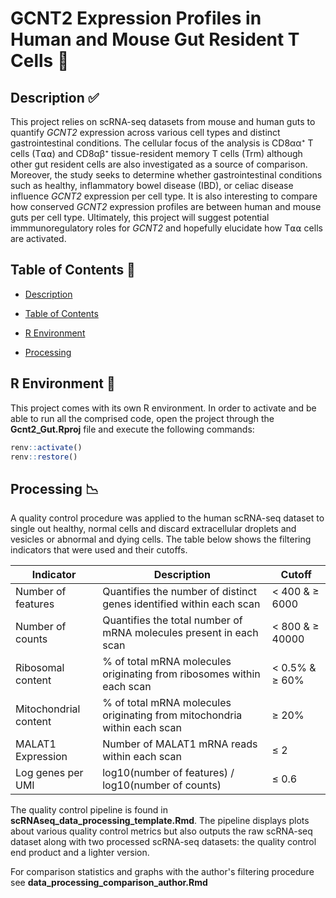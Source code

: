 # GCNT2 Expression Profiles in Human and Mouse Gut Resident T Cells 🧬

## Description ✅ <a name="description"></a> 

This project relies on scRNA-seq  datasets from mouse and human guts to quantify _GCNT2_ expression across various cell types and distinct gastrointestinal conditions. 
The cellular focus of the analysis is CD8αα⁺ T cells (T⍺⍺) and CD8αβ⁺ tissue-resident memory T cells (Trm) although other gut resident cells are also investigated as a source of comparison.
Moreover, the study seeks to determine whether gastrointestinal conditions such as healthy, inflammatory bowel disease (IBD), or celiac disease influence _GCNT2_ expression per cell type. 
It is also interesting to compare how conserved _GCNT2_ expression profiles are between human and mouse guts per cell type. Ultimately, this project will suggest potential immmunoregulatory roles
for _GCNT2_ and hopefully elucidate how T⍺⍺ cells are activated.

## Table of Contents 📝 <a name="tof"></a>

-   [Description](#description)

-   [Table of Contents](#tof)

-   [R Environment](#renv)

-   [Processing](#processing)

## R Environment 🌲 <a name="renv"></a>

This project comes with its own R environment. In order to activate and be able to run all the comprised code, 
open the project through the **Gcnt2_Gut.Rproj** file and execute the following commands: 

```R
renv::activate()
renv::restore()
```

## Processing 📉 <a name="processing"></a>

A quality control procedure was applied to the human scRNA-seq dataset to single out healthy, normal cells and discard 
extracellular droplets and vesicles or abnormal and dying cells. The table below shows the filtering indicators 
that were used and their cutoffs.

| Indicator | Description | Cutoff |
|-----------|-------------|--------|
| Number of features | Quantifies the number of distinct genes identified within each scan | < 400 & ≥ 6000 |
| Number of counts | Quantifies the total number of mRNA molecules present in each scan | < 800 & ≥ 40000 |
| Ribosomal content | % of total mRNA molecules originating from ribosomes within each scan | < 0.5% & ≥ 60% |
| Mitochondrial content | % of total mRNA molecules originating from mitochondria within each scan | ≥ 20% |
| MALAT1 Expression | Number of MALAT1 mRNA reads within each scan | ≤ 2 |
| Log genes per UMI | log10(number of features) / log10(number of counts) | ≤ 0.6 |

The quality control pipeline is found in **scRNAseq_data_processing_template.Rmd**. The pipeline displays plots 
about various quality control metrics but also outputs the raw scRNA-seq dataset along with two processed scRNA-seq
datasets: the quality control end product and a lighter version.

For comparison statistics and graphs with the author's filtering procedure see **data_processing_comparison_author.Rmd** 

